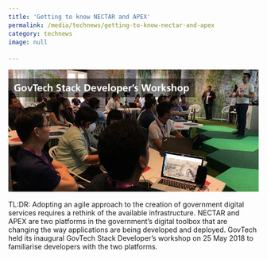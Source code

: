 ```yaml
---
title: 'Getting to know NECTAR and APEX'
permalink: /media/technews/getting-to-know-nectar-and-apex
category: technews
image: null

---
```



![government stack developer workshop](/images/technews/getting-to-know-nectar-and-apex-part-1.jpg)

TL:DR: Adopting an agile approach to the creation of government digital services requires a rethink of the available infrastructure. NECTAR and APEX are two platforms in the government’s digital toolbox that are changing the way applications are being developed and deployed. GovTech held its inaugural GovTech Stack Developer’s workshop on 25 May 2018 to familiarise developers with the two platforms. 

